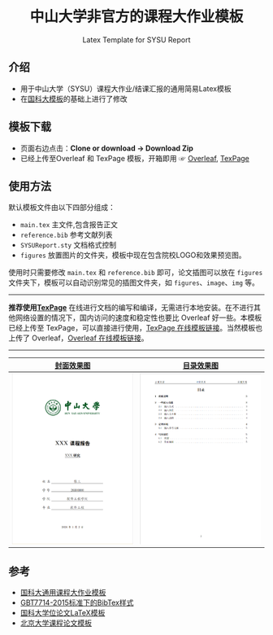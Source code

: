 <h1 align="center">
  中山大学非官方的课程大作业模板
</h1>

<p align="center">
  Latex Template for SYSU Report
</p>


## 介绍
- 用于中山大学（SYSU）课程大作业/结课汇报的通用简易Latex模板
- 在[国科大模板](https://github.com/jweihe/UCAS_Latex_Template)的基础上进行了修改

## 模板下载

* 页面右边点击：**Clone or download -> Download Zip**
* 已经上传至Overleaf 和 TexPage 模板，开箱即用 ☞ [Overleaf](https://www.overleaf.com/latex/templates/sysu-latex-template/dxwrhzbydxyq), [TexPage](https://www.texpage.com/template/21db014e-5065-448c-a6f2-545b983aee2d) 

## 使用方法
默认模板文件由以下四部分组成：

- `main.tex` 主文件,包含报告正文
- `reference.bib` 参考文献列表
- `SYSUReport.sty` 文档格式控制
- `figures` 放置图片的文件夹，模板中现在包含院校LOGO和效果预览图。

使用时只需要修改 `main.tex` 和 `reference.bib` 即可，论文插图可以放在 `figures` 文件夹下，模板可以自动识别常见的插图文件夹，如 `figures`、`image`、`img` 等。

--------- 
**推荐使用[TexPage](https://www.texpage.com/)** 在线进行文档的编写和编译，无需进行本地安装。在不进行其他网络设置的情况下，国内访问的速度和稳定性也要比 Overleaf 好一些。本模板已经上传至 TexPage，可以直接进行使用，[TexPage 在线模板链接](https://www.texpage.com/template/21db014e-5065-448c-a6f2-545b983aee2d)。当然模板也上传了 Overleaf，[Overleaf 在线模板链接](https://www.overleaf.com/latex/templates/sysu-latex-template/dxwrhzbydxyq)。

---------

|  [封面效果图](https://github.com/NorthSecond/SYSU_Latex_Template/blob/main/figures/sysu_report.png) |  [目录效果图](https://github.com/NorthSecond/Latex_Template/blob/main/figures/index.png)| 
|:---:|:---:|
| ![](https://github.com/NorthSecond/SYSU_Latex_Template/blob/main/figures/sysu_report.png?raw=true) | ![](https://github.com/NorthSecond/SYSU_Latex_Template/blob/main/figures/index.png?raw=true)| 

## 参考

+ [国科大通用课程大作业模板](https://github.com/jweihe/UCAS_Latex_Template)
+ [GBT7714-2015标准下的BibTex样式](https://github.com/zepinglee/gbt7714-bibtex-style)
+ [国科大学位论文LaTeX模板](https://github.com/mohuangrui/ucasthesis)
+ [北京大学课程论文模板](https://www.overleaf.com/latex/templates/bei-jing-da-xue-ke-cheng-lun-wen-mo-ban/yntmqcktrzfh)
